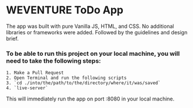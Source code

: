 # WEVENTURE ToDo App

The app was built with pure Vanilla JS, HTML, and CSS. No additional libraries or frameworks were added. Followed by the guidelines and design brief.

### To be able to run this project on your local machine, you will need to take the following steps:

    1. Make a Pull Request
    2. Open Terminal and run the following scripts
    3. `cd ./into/the/path/to/the/directory/where/it/was/saved`
    4. `live-server`

This will immediately run the app on port :8080 in your local machine.